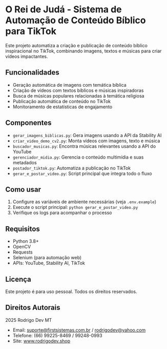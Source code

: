# O Rei de Judá - Sistema de Automação de Conteúdo Bíblico para TikTok

Este projeto automatiza a criação e publicação de conteúdo bíblico inspiracional no TikTok, combinando imagens, textos e músicas para criar vídeos impactantes.

## Funcionalidades

- Geração automática de imagens com temática bíblica
- Criação de vídeos com textos bíblicos e músicas inspiradoras
- Busca de músicas populares relacionadas à temática religiosa
- Publicação automática de conteúdo no TikTok
- Monitoramento de estatísticas de engajamento

## Componentes

- `gerar_imagens_biblicas.py`: Gera imagens usando a API da Stability AI
- `criar_video_demo_cv2.py`: Monta vídeos com imagens, texto e música
- `buscador_musicas.py`: Encontra músicas relevantes usando a API do YouTube
- `gerenciador_midia.py`: Gerencia o conteúdo multimídia e suas metadados
- `postador_tiktok.py`: Automatiza a publicação no TikTok
- `gerar_e_postar_video.py`: Script principal que integra todo o fluxo

## Como usar

1. Configure as variáveis de ambiente necessárias (veja `.env.example`)
2. Execute o script principal: `python gerar_e_postar_video.py`
3. Verifique os logs para acompanhar o processo

## Requisitos

- Python 3.8+
- OpenCV
- Requests
- Selenium (para automação web)
- APIs: YouTube, Stability AI, TikTok

## Licença

Este projeto é para uso pessoal. Todos os direitos reservados.

## Direitos Autorais

 2025 Rodrigo Dev MT
- Email: suporte@firstsistemas.com.br / rodrigodev@yahoo.com
- Telefone: (66) 99225-8469 / 99248-0993
- Site: www.rodrigodev.shop
